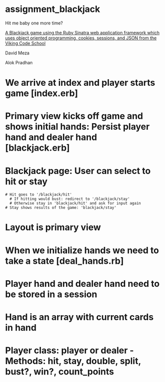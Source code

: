 # assignment_blackjack
Hit me baby one more time?

[A Blackjack game using the Ruby Sinatra web application framework which uses object oriented programming, cookies, sessions, and JSON from the Viking Code School](http://www.vikingcodeschool.com)

David Meza

Alok Pradhan

# We arrive at index and player starts game [index.erb]
# Primary view kicks off game and shows initial hands: Persist player hand and dealer hand [blackjack.erb]
  # Blackjack page: User can select to hit or stay
    # Hit goes to '/blackjack/hit'
      # If hitting would bust: redirect to '/blackjack/stay'
      # Otherwise stay in 'blackjack/hit' and ask for input again
    # Stay shows results of the game: 'blackjack/stay'
# Layout is primary view
# When we initialize hands we need to take a state [deal_hands.rb]
# Player hand and dealer hand need to be stored in a session
  # Hand is an array with current cards in hand
# Player class: player or dealer - Methods: hit, stay, double, split, bust?, win?, count_points
